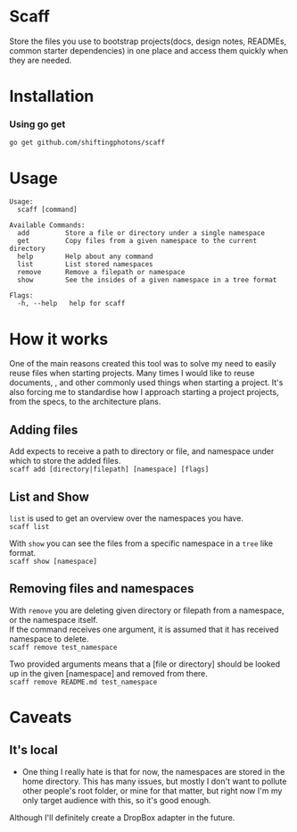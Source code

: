 # Scaff
Store the files you use to bootstrap projects(docs, design notes, READMEs, common starter dependencies) in one place and access them quickly when they are needed.

# Installation
### Using go get

`go get github.com/shiftingphotons/scaff`

# Usage

```
Usage:
  scaff [command]

Available Commands:
  add         Store a file or directory under a single namespace
  get         Copy files from a given namespace to the current directory
  help        Help about any command
  list        List stored namespaces
  remove      Remove a filepath or namespace
  show        See the insides of a given namespace in a tree format

Flags:
  -h, --help   help for scaff
  ```
  
# How it works
One of the main reasons created this tool was to solve my need to easily reuse files when starting projects. Many times I would like to reuse documents, , and other commonly used things when starting a project. It's also forcing me to standardise how I approach starting a project projects, from the specs, to the architecture plans.

## Adding files
Add expects to receive a path to directory or file, and namespace under which to store the added files.  
`scaff add [directory|filepath] [namespace] [flags]`

## List and Show  
`list` is used to get an overview over the namespaces you have.  
`scaff list`

With `show` you can see the files from a specific namespace in a `tree` like format.  
`scaff show [namespace]`


## Removing files and namespaces
With `remove` you are deleting given directory or filepath from a namespace, or the namespace itself.  
If the command receives one argument, it is assumed that it has received namespace to delete.  
`scaff remove test_namespace`

Two provided arguments means that a [file or directory] should be looked up in the given [namespace] and removed from there.  
`scaff remove README.md test_namespace`

# Caveats
## It's local
- One thing I really hate is that for now, the namespaces are stored in the home directory. This has many issues, but mostly I don't want to pollute other people's root folder, or mine for that matter, but right now I'm my only target audience with this, so it's good enough.

Although I'll definitely create a DropBox adapter in the future.

